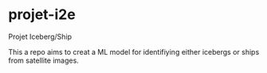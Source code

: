 # projet-i2e
Projet Iceberg/Ship 

This a repo aims to creat a ML model for identifiying either icebergs or ships from satellite images.
